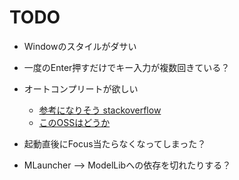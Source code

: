﻿# TODO
- Windowのスタイルがダサい
- 一度のEnter押すだけでキー入力が複数回きている？
- オートコンプリートが欲しい
    - [参考になりそう stackoverflow](https://stackoverflow.com/questions/950770/autocomplete-textbox-in-wpf)
    - [このOSSはどうか](https://github.com/quicoli/WPF-AutoComplete-TextBox)

- 起動直後にFocus当たらなくなってしまった？
- MLauncher --> ModelLibへの依存を切れたりする？